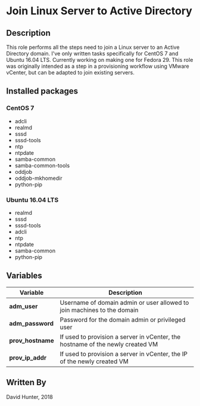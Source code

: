 # Join Linux Server to Active Directory 


## Description
This role performs all the steps need to join a Linux server to an Active Directory domain. I've only written tasks specifically for CentOS 7 and Ubuntu 16.04 LTS. Currently working on making one for Fedora 29. This role was originally intended as a step in a provisioning workflow using VMware vCenter, but can be adapted to join existing servers.

## Installed packages

### CentOS 7

- adcli
- realmd
- sssd
- sssd-tools
- ntp
- ntpdate
- samba-common
- samba-common-tools
- oddjob
- oddjob-mkhomedir
- python-pip

### Ubuntu 16.04 LTS

- realmd
- sssd
- sssd-tools
- adcli
- ntp
- ntpdate
- samba-common
- python-pip

## Variables

| Variable          | Description                                                                    |
| ----------------- | ------------------------------------------------------------------------------ |
| **adm_user**      | Username of domain admin or user allowed to join machines to the domain        |
| **adm_password**  | Password for the domain admin or privileged user                               |
| **prov_hostname** | If used to provision a server in vCenter, the hostname of the newly created VM |
| **prov_ip_addr**  | If used to provision a server in vCenter, the IP of the newly created VM       |

## Written By
David Hunter, 2018
